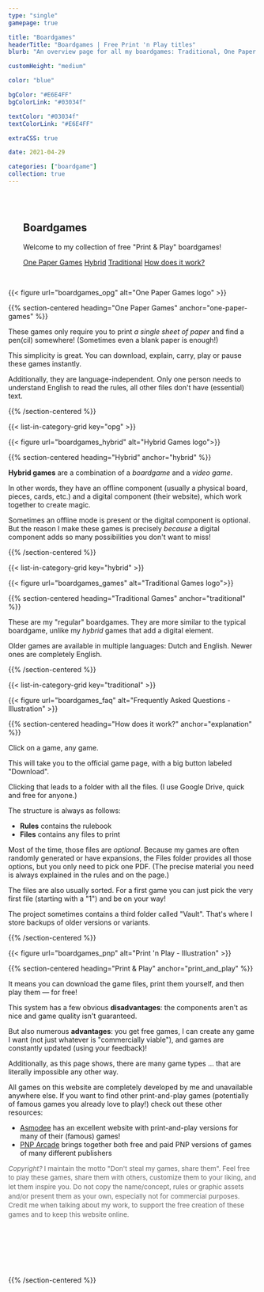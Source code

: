 ```yaml
---
type: "single"
gamepage: true

title: "Boardgames"
headerTitle: "Boardgames | Free Print 'n Play titles"
blurb: "An overview page for all my boardgames: Traditional, One Paper Games, and Hybrid Games"

customHeight: "medium"

color: "blue"

bgColor: "#E6E4FF"
bgColorLink: "#03034f"

textColor: "#03034f"
textColorLink: "#E6E4FF"

extraCSS: true

date: 2021-04-29

categories: ["boardgame"]
collection: true
---
```


<section class="colorScheme-red" style="padding: 30px;">
	<div class="center">
		<h1>Boardgames</h1>
		<p class="fullWidthParagraph">Welcome to my collection of free "Print & Play" boardgames!</p>
		<p class="fullWidthParagraph">
			<a class="btn" href="#one-paper-games">One Paper Games</a>
			<a class="btn" href="#hybrid">Hybrid</a>
			<a class="btn" href="#traditional">Traditional</a>
			<a class="btn" href="#explanation">How does it work?</a> 
		</p>
	</div>
</section>

<div class="colorScheme-beige background-pattern">
	<div class="underline-image">
{{< figure url="boardgames_opg" alt="One Paper Games logo" >}}
	</div>

{{% section-centered heading="One Paper Games" anchor="one-paper-games" %}}

These games only require you to print _a single sheet of paper_ and find a pen(cil) somewhere! (Sometimes even a blank paper is enough!)

This simplicity is great. You can download, explain, carry, play or pause these games instantly.

Additionally, they are language-independent. Only one person needs to understand English to read the rules, all other files don't have (essential) text.

{{% /section-centered %}}

<!--- List all in category "opg" -->
{{< list-in-category-grid key="opg" >}}
</div>

<div class="colorScheme-green background-pattern">
	<div class="underline-image">
{{< figure url="boardgames_hybrid" alt="Hybrid Games logo">}}
	</div>

{{% section-centered heading="Hybrid" anchor="hybrid" %}}

**Hybrid games** are a combination of a _boardgame_ and a _video game_.

In other words, they have an offline component (usually a physical board, pieces, cards, etc.) and a digital component (their website), which work together to create magic.

Sometimes an offline mode is present or the digital component is optional. But the reason I make these games is precisely _because_ a digital component adds so many possibilities you don't want to miss!

{{% /section-centered %}}

<!--- List all in category "hybrid" -->
{{< list-in-category-grid key="hybrid" >}}
</div>

<div class="colorScheme-blue background-pattern">
	<div class="underline-image">
{{< figure url="boardgames_games" alt="Traditional Games logo">}}
	</div>

{{% section-centered heading="Traditional Games" anchor="traditional"  %}}

These are my "regular" boardgames. They are more similar to the typical boardgame, unlike my _hybrid_ games that add a digital element.

Older games are available in multiple languages: Dutch and English. Newer ones are completely English.

{{% /section-centered %}}

<!--- List all in category "traditional" -->
{{< list-in-category-grid key="traditional" >}}
</div>

<div class="colorScheme-beige background-pattern">
	<div class="underline-image">
{{< figure url="boardgames_faq" alt="Frequently Asked Questions - Illustration" >}}
	</div>

{{% section-centered heading="How does it work?" anchor="explanation" %}}

Click on a game, any game.

This will take you to the official game page, with a big button labeled "Download".

Clicking that leads to a folder with all the files. (I use Google Drive, quick and free for anyone.)

The structure is always as follows:
- **Rules** contains the rulebook
- **Files** contains any files to print

Most of the time, those files are _optional_. Because my games are often randomly generated or have expansions, the Files folder provides all those options, but you only need to pick one PDF. (The precise material you need is always explained in the rules and on the page.)

The files are also usually sorted. For a first game you can just pick the very first file (starting with a "1") and be on your way!

The project sometimes contains a third folder called "Vault". That's where I store backups of older versions or variants.

{{% /section-centered %}}
</div>

<div class="colorScheme-black">
	<div class="underline-image">
{{< figure url="boardgames_pnp" alt="Print 'n Play - Illustration" >}}
	</div>

{{% section-centered heading="Print & Play" anchor="print_and_play" %}}

It means you can download the game files, print them yourself, and then play them &mdash; for free!

This system has a few obvious **disadvantages**: the components aren't as nice and game quality isn't guaranteed.

But also numerous **advantages**: you get free games, I can create any game I want (not just whatever is "commercially viable"), and games are constantly updated (using your feedback)!

Additionally, as this page shows, there are many game types ... that are literally impossible any other way.

All games on this website are completely developed by me and unavailable anywhere else. If you want to find other print-and-play games (potentially of famous games you already love to play!) check out these other resources:

* [Asmodee](https://print-and-play.asmodee.fun/en/all/games) has an excellent website with print-and-play versions for many of their (famous) games!
* [PNP Arcade](https://www.pnparcade.com/) brings together both free and paid PNP versions of games of many different publishers

<div style="opacity:0.66; font-size:10pt; line-height: 140%; padding-bottom: 100px;">
	<em>Copyright?</em> I maintain the motto "Don't steal my games, share them". Feel free to play these games, share them with others, customize them to your liking, and let them inspire you. Do not copy the name/concept, rules or graphic assets and/or present them as your own, especially not for commercial purposes. Credit me when talking about my work, to support the free creation of these games and to keep this website online.
</div>

{{% /section-centered %}}
</div>

		
